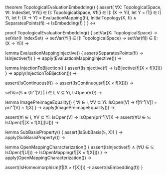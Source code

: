 theorem TopologicalEvaluationEmbedding() {
  assert(
    ∀X: TopologicalSpace,
    ∀I: IndexSet,
    ∀Yi[i ∈ I]: TopologicalSpace,
    ∀fi[i ∈ I]: (X → Yi),
    let Y = ∏[i ∈ I] Yi,
    let f: (X → Y) = EvaluationMapping(fi),
    InitialTopology(X, fi) ∧ SeparatesPoints(fi) →
    IsEmbedding(f)
  )
} ↔

proof TopologicalEvaluationEmbedding() {
  setVar(X: TopologicalSpace) →
  setVar(I: IndexSet) →
  setVar(Yi[i ∈ I]: TopologicalSpace) →
  setVar(fi[i ∈ I]: (X → Yi)) →
  
  lemma EvaluationMappingInjective() {
    assert(SeparatesPoints(fi) → IsInjective(f))
  } →
  apply(EvaluationMappingInjective()) →
  
  lemma InjectionToBijection() {
    assert(IsInjective(f) → IsBijective(f|[X × f[X]]))
  } →
  apply(InjectionToBijection()) →
  
  assert(IsContinuous(f)) →
  assert(IsContinuous(f|[X × f[X]])) →
  
  setVar(𝕊 = {fi⁻¹[V] | i ∈ I, V ⊆ Yi, IsOpen(V)}) →
  
  lemma ImagePreimageEquality() {
    ∀i ∈ I, ∀V ⊆ Yi: IsOpen(V) →
    f[fi⁻¹[V]] = pri⁻¹[V] ∩ f[X]
  } →
  apply(ImagePreimageEquality()) →
  
  assert(∀i ∈ I, ∀V ⊆ Yi: IsOpen(V) → IsOpen(pri⁻¹[V])) →
  assert(∀U ∈ 𝕊: IsOpen(f|[X × f[X]][U])) →
  
  lemma SubBasisProperty() {
    assert(IsSubBasis(𝕊, X))
  } →
  apply(SubBasisProperty()) →
  
  lemma OpenMappingCharacterization() {
    assert(IsInjective(f) ∧ (∀U ∈ 𝕊: IsOpen(f[U])) → IsOpenMapping(f|[X × f[X]]))
  } →
  apply(OpenMappingCharacterization()) →
  
  assert(IsHomeomorphism(f|[X × f[X]])) →
  assert(IsEmbedding(f))
}